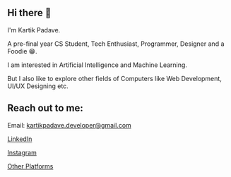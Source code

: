 ## Hi there 👋

I'm Kartik Padave.

A pre-final year CS Student, Tech Enthusiast, Programmer, Designer and a Foodie 😁.

I am interested in Artificial Intelligence and Machine Learning.

But I also like to explore other fields of Computers like Web Development, UI/UX Designing etc.

## Reach out to me:

Email: kartikpadave.developer@gmail.com

[LinkedIn](https://www.linkedin.com/in/kartikpadave/)

[Instagram](https://www.instagram.com/shinigami_leo/)

[Other Platforms](https://linktr.ee/ShinigamiLeo)
<!--
**CryptoLeo-3000/CryptoLeo-3000** is a ✨ _special_ ✨ repository because its `README.md` (this file) appears on your GitHub profile.

Here are some ideas to get you started:

- 🔭 I’m currently working on ...
- 🌱 I’m currently learning ...
- 👯 I’m looking to collaborate on ...
- 🤔 I’m looking for help with ...
- 💬 Ask me about ...
- 📫 How to reach me: ...
- 😄 Pronouns: ...
- ⚡ Fun fact: ...
-->
